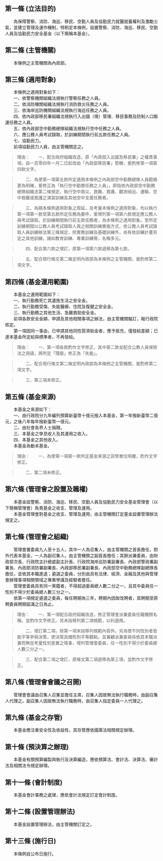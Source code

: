 第一條 (立法目的)
-----------------
　　為保障警察、消防、海巡、移民、空勤人員及協勤民力就醫就養權利及激勵士氣，並建立管理及運作機制，特制定本條例，設置警察、消防、海巡、移民、空勤人員及協勤民力安全基金（以下簡稱本基金）。  


第二條 (主管機關)
-----------------
　　本條例之主管機關為內政部。  


第三條 (適用對象)
-----------------
　　本條例之適用對象如下：  
　　一、依警察機關組織法規執行警察任務之人員。  
　　二、依消防機關組織法規執行消防救災任務之人員。  
　　三、依海岸巡防機關組織法規執行海巡任務之人員。  
　　四、依內政部移民署組織法規執行入出國（境）管理、移民事務及防制人口販運任務之人員。  
　　五、依內政部空中勤務總隊組織法規執行空中任務之人員。  
　　六、應公務人員考試錄取，於訓練期間執行前五款任務之人員。  
　　七、協勤民力。  
　　前項協勤民力人員，由主管機關定之。  
> 理由：　　一、配合政府組織改造，原「內政部入出國及移民署」之權責事項，自一百零四年一月二日起改由「內政部移民署」管轄，爰酌修第一項第四款文字。

> 　　二、為使第一項第五款所定適用本條例之內政部空中勤務總隊人員範疇更為明確，爰修正為「執行空中勤務任務之人員」，即指依內政部空中勤務總隊組織法第二條規定，執行空中救災、救難、救護、觀測偵巡、運輸、空中救難或救護之演習訓練及其他空中支援任務者。

> 　　三、為期本條例適用對象之周延，及考量本條例之適用對象，均以執行第一項第一款至第五款所定任務為要件，爰增列第一項第六款規定應公務人員考試錄取，於訓練期間執行前五款任務者，為本條例之適用對象。至所定訓練期間以公務人員考試錄取人員之相關訓練實施方式，依公務人員考試錄取人員訓練辦法第三條規定，除實務訓練及基礎訓練外，尚有依訓練計畫另定之其他訓練，諸如教育訓練、專業訓練等，名稱多元。

> 　　四、配合第六款之增訂，原第一項第六款遞移為第七款。

> 　　五、配合現行條文第二條定明內政部為本條例之主管機關，爰酌修第二項文字。



第四條 (基金運用範圍)
---------------------
　　本基金之運用範圍如下：  
　　一、執行勤務死亡其遺族生活之安全金。  
　　二、執行勤務受傷、失能醫療、住院及復健之安全金。  
　　三、執行勤務之其他生活、急難救助安全金。  
　　前項各款安全金額、申請及其他相關事項之辦法，由主管機關擬訂，報行政院核定。  
　　第一項因同一事由，已申請其他同性質濟助金者，應予抵充，僅發給差額；已達本基金所定給與標準者，不再發給。  
> 理由：　　一、第一項各款酌作文字修正，其中第二款並配合公教人員保險法之用語，將所定「殘廢」修正為「失能」。

> 　　二、配合現行條文第二條定明內政部為本條例之主管機關，爰酌修第二項文字。

> 　　三、第三項未修正。



第五條 (基金來源)
-----------------
　　本基金之來源如下：  
　　一、由行政院分九年編列預算新臺幣十億元撥入本基金，第一年撥新臺幣二億元，之後八年每年撥新臺幣一億元。  
　　二、由社會各界人士捐贈。  
　　三、本基金之孳息收入及其運用之收入。  
　　四、本基金之其他收入。  
　　本基金為動本基金。  
> 理由：　　一、為使第一項第一款所定基金來源之貨幣單位明確，酌作文字修正。

> 　　二、第二項未修正。



第六條 (管理會之設置及職權)
---------------------------
　　本基金設警察、消防、海巡、移民、空勤人員及協勤民力安全基金管理會（以下簡稱管理會）負責基金之收支、管理及運用。  
　　本基金管理會對基金之收支、管理及運用，由主管機關訂定基金設置管理辦法規定之。  


第七條 (管理會之組織)
---------------------
　　管理會置委員九人至十五人，其中一人為召集人，由主管機關之首長擔任，對外代表本基金，一人為副召集人，由主管機關之副首長擔任；其餘派兼委員，由財政部次長、行政院主計總處副主計長、行政院海岸巡防署副署長、內政部警政署副署長、內政部消防署副署長、內政部移民署副署長、內政部空中勤務總隊副總隊長擔任，並依其本職進退；遴選之委員，分別由具有法律、經濟、金融及其他與管理會辦理事項相關領域之專業學識及經驗者擔任。  
　　管理會委員具有同一黨籍者，不得超過委員總人數二分之一，且其中委員任一性別不得少於委員總人數三分之一。  
　　依第一項規定遴選之委員，每任聘期為三年，聘期內因故改聘者，其聘期至原聘委員聘期屆滿之日為止。  
> 理由：　　一、第一項配合政府組織改造，修正管理會派兼委員任職機關名稱，並酌作文字修正。另末段移列第二項規範，以利適用。

> 　　二、增訂第二項，除第一項末段移列規範內容外，另為使不同性別者皆能平等參與決策，使決策具備性別平等觀點，並兼顧派兼委員係依其本職派兼而無從考量性別差異之情事，增列管理會委員，任一性別不得少於委員總人數三分之一。

> 　　三、配合第二項之增訂，原條文第二項遞移為第三項，並酌作文字修正。



第八條 (管理會會議之召開)
-------------------------
　　管理會會議由召集人召集並擔任主席，召集人因故無法執行職務時，由副召集人代理之。副召集人因故無法執行職務時，由召集人指定委員一人代理之。  


第九條 (基金之存管)
-------------------
　　本基金應注重安全性及收益性，其存管應依國庫法相關規定辦理。  


第十條 (預決算之辦理)
---------------------
　　本基金有關預算編製與執行及決算編造，應依預算法、會計法、決算法、審計法及相關法令規定辦理。  


第十一條 (會計制度)
-------------------
　　本基金會計事務之處理，應依會計法規定訂定會計制度。  


第十二條 (設置管理辦法)
-----------------------
　　本基金設置管理辦法，由主管機關訂定之。  


第十三條 (施行日)
-----------------
　　本條例自公布日施行。